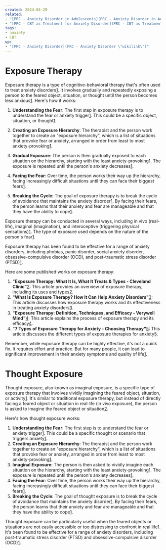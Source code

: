 ```yaml
---
created: 2024-05-29
related:
- "[PRC - Anxiety Disorder in Adolescents](PRC - Anxiety Disorder in Adolescents \"wikilink\")"
- "[PRC - CBT as Treatment for Anxiety Disorder](PRC - CBT as Treatment for Anxiety Disorder \"wikilink\")"
tags:
- anxiety
- CBT
up:
- "[PRC - Anxiety Disorder](PRC - Anxiety Disorder \"wikilink\")"
---
```


# Exposure Therapy

Exposure therapy is a type of cognitive-behavioral therapy that's often used to treat anxiety disorders[1](https://www.apa.org/ptsd-guideline/patients-and-families/exposure-therapy). It involves gradually and repeatedly exposing a person to the feared object, situation, or thought until the person becomes less anxious[1](https://www.apa.org/ptsd-guideline/patients-and-families/exposure-therapy). Here's how it works:

1.  **Understanding the Fear**: The first step in exposure therapy is to understand the fear or anxiety trigger[1](https://www.apa.org/ptsd-guideline/patients-and-families/exposure-therapy). This could be a specific object, situation, or thought[1](https://www.apa.org/ptsd-guideline/patients-and-families/exposure-therapy).

2.  **Creating an Exposure Hierarchy**: The therapist and the person work together to create an "exposure hierarchy", which is a list of situations that provoke fear or anxiety, arranged in order from least to most anxiety-provoking[1](https://www.apa.org/ptsd-guideline/patients-and-families/exposure-therapy).

3.  **Gradual Exposure**: The person is then gradually exposed to each situation on the hierarchy, starting with the least anxiety-provoking[1](https://www.apa.org/ptsd-guideline/patients-and-families/exposure-therapy). The exposure is repeated until the person's anxiety decreases[1](https://www.apa.org/ptsd-guideline/patients-and-families/exposure-therapy).

4.  **Facing the Fear**: Over time, the person works their way up the hierarchy, facing increasingly difficult situations until they can face their biggest fears[1](https://www.apa.org/ptsd-guideline/patients-and-families/exposure-therapy).

5.  **Breaking the Cycle**: The goal of exposure therapy is to break the cycle of avoidance that maintains the anxiety disorder[1](https://www.apa.org/ptsd-guideline/patients-and-families/exposure-therapy). By facing their fears, the person learns that their anxiety and fear are manageable and that they have the ability to cope[1](https://www.apa.org/ptsd-guideline/patients-and-families/exposure-therapy).

Exposure therapy can be conducted in several ways, including in vivo (real-life), imaginal (imagination), and interoceptive (triggering physical sensations)[1](https://www.apa.org/ptsd-guideline/patients-and-families/exposure-therapy). The type of exposure used depends on the nature of the person's fear[1](https://www.apa.org/ptsd-guideline/patients-and-families/exposure-therapy).

Exposure therapy has been found to be effective for a range of anxiety disorders, including phobias, panic disorder, social anxiety disorder, obsessive-compulsive disorder (OCD), and post-traumatic stress disorder (PTSD)[1](https://www.apa.org/ptsd-guideline/patients-and-families/exposure-therapy).

Here are some published works on exposure therapy:

1.  **"Exposure Therapy: What It Is, What It Treats & Types - Cleveland Clinic"**[2](https://my.clevelandclinic.org/health/treatments/25067-exposure-therapy): This article provides an overview of exposure therapy, including its uses and types[2](https://my.clevelandclinic.org/health/treatments/25067-exposure-therapy).
2.  **"What Is Exposure Therapy? How It Can Help Anxiety Disorders"**[3](https://www.simplypsychology.org/exposure-therapy.html): This article discusses how exposure therapy works and its effectiveness in treating anxiety disorders[3](https://www.simplypsychology.org/exposure-therapy.html).
3.  **"Exposure Therapy: Definition, Techniques, and Efficacy - Verywell Mind"**[4](https://www.verywellmind.com/exposure-therapy-definition-techniques-and-efficacy-5190514): This article explains the process of exposure therapy and its efficacy[4](https://www.verywellmind.com/exposure-therapy-definition-techniques-and-efficacy-5190514).
4.  **"7 Types of Exposure Therapy for Anxiety - Choosing Therapy"**[5](https://www.choosingtherapy.com/exposure-therapy-for-anxiety/): This article discusses the different types of exposure therapies for anxiety[5](https://www.choosingtherapy.com/exposure-therapy-for-anxiety/).

Remember, while exposure therapy can be highly effective, it's not a quick fix. It requires effort and practice. But for many people, it can lead to significant improvement in their anxiety symptoms and quality of life[1](https://www.apa.org/ptsd-guideline/patients-and-families/exposure-therapy).

# Thought Exposure

Thought exposure, also known as imaginal exposure, is a specific type of exposure therapy that involves vividly imagining the feared object, situation, or activity[1](https://www.apa.org/ptsd-guideline/patients-and-families/exposure-therapy). It's similar to traditional exposure therapy, but instead of directly facing a feared object or situation in real life (in vivo exposure), the person is asked to imagine the feared object or situation[2](https://www.psychologytoday.com/us/therapy-types/written-exposure-therapy).

Here's how thought exposure works:
1. **Understanding the Fear**: The first step is to understand the fear or anxiety trigger[1](https://www.apa.org/ptsd-guideline/patients-and-families/exposure-therapy). This could be a specific thought or scenario that triggers anxiety[1](https://www.apa.org/ptsd-guideline/patients-and-families/exposure-therapy).
2. **Creating an Exposure Hierarchy**: The therapist and the person work together to create an "exposure hierarchy", which is a list of situations that provoke fear or anxiety, arranged in order from least to most anxiety-provoking[1](https://www.apa.org/ptsd-guideline/patients-and-families/exposure-therapy).
3. **Imaginal Exposure**: The person is then asked to vividly imagine each situation on the hierarchy, starting with the least anxiety-provoking[1](https://www.apa.org/ptsd-guideline/patients-and-families/exposure-therapy). The exposure is repeated until the person's anxiety decreases[1](https://www.apa.org/ptsd-guideline/patients-and-families/exposure-therapy).
4. **Facing the Fear**: Over time, the person works their way up the hierarchy, facing increasingly difficult situations until they can face their biggest fears[1](https://www.apa.org/ptsd-guideline/patients-and-families/exposure-therapy).
5. **Breaking the Cycle**: The goal of thought exposure is to break the cycle of avoidance that maintains the anxiety disorder[1](https://www.apa.org/ptsd-guideline/patients-and-families/exposure-therapy). By facing their fears, the person learns that their anxiety and fear are manageable and that they have the ability to cope[1](https://www.apa.org/ptsd-guideline/patients-and-families/exposure-therapy).

Thought exposure can be particularly useful when the feared objects or situations are not easily accessible or too distressing to confront in real life[1](https://www.apa.org/ptsd-guideline/patients-and-families/exposure-therapy). It's been found to be effective for a range of anxiety disorders, including post-traumatic stress disorder (PTSD) and obsessive-compulsive disorder (OCD)[1](https://www.apa.org/ptsd-guideline/patients-and-families/exposure-therapy).
